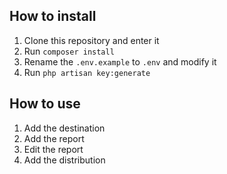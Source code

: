 ## How to install
1. Clone this repository and enter it
2. Run `composer install`
3. Rename the `.env.example` to `.env` and modify it
4. Run `php artisan key:generate`

## How to use
1. Add the destination
2. Add the report
3. Edit the report
4. Add the distribution